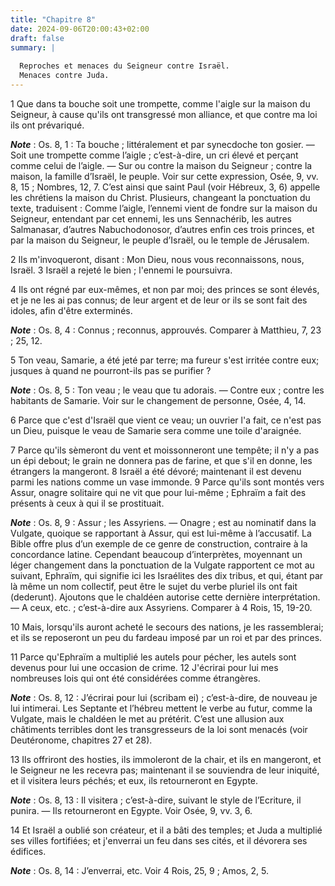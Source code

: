 ```yaml
---
title: "Chapitre 8"
date: 2024-09-06T20:00:43+02:00
draft: false
summary: |
  
  Reproches et menaces du Seigneur contre Israël.
  Menaces contre Juda.
---
```



1 Que dans ta bouche soit une trompette, comme l'aigle sur la maison du Seigneur, à cause qu'ils ont transgressé mon alliance, et que contre ma loi ils ont prévariqué.

***Note*** :  Os. 8, 1 : Ta bouche ; littéralement et par synecdoche ton gosier. ― Soit une trompette comme l’aigle ; c’est-à-dire, un cri élevé et perçant comme celui de l’aigle. ― Sur ou contre la maison du Seigneur ; contre la maison, la famille d’Israël, le peuple. Voir sur cette expression, Osée, 9, vv. 8, 15 ; Nombres, 12, 7. C’est ainsi que saint Paul (voir Hébreux, 3, 6) appelle les chrétiens la maison du Christ. Plusieurs, changeant la ponctuation du texte, traduisent : Comme l’aigle, l’ennemi vient de fondre sur la maison du Seigneur, entendant par cet ennemi, les uns Sennachérib, les autres Salmanasar, d’autres Nabuchodonosor, d’autres enfin ces trois princes, et par la maison du Seigneur, le peuple d’Israël, ou le temple de Jérusalem.

2 Ils m'invoqueront, disant : Mon Dieu, nous vous reconnaissons, nous, Israël. 3 Israël a rejeté le bien ; l'ennemi le poursuivra.


4 Ils ont régné par eux-mêmes, et non par moi; des princes se sont élevés, et je ne les ai pas connus; de leur argent et de leur or ils se sont fait des idoles, afin d'être exterminés.

***Note*** :  Os. 8, 4 : Connus ; reconnus, approuvés. Comparer à Matthieu, 7, 23 ; 25, 12.

5 Ton veau, Samarie, a été jeté par terre; ma fureur s'est irritée contre eux; jusques à quand ne pourront-ils pas se purifier ?

***Note*** :  Os. 8, 5 : Ton veau ; le veau que tu adorais. ― Contre eux ; contre les habitants de Samarie. Voir sur le changement de personne, Osée, 4, 14.

6 Parce que c'est d'Israël que vient ce veau; un ouvrier l'a fait, ce n'est pas un Dieu, puisque le veau de Samarie sera comme une toile d'araignée.


7 Parce qu'ils sèmeront du vent et moissonneront une tempête; il n'y a pas un épi debout; le grain ne donnera pas de farine, et que s'il en donne, les étrangers la mangeront. 8 Israël a été dévoré; maintenant il est devenu parmi les nations comme un vase immonde. 9 Parce qu'ils sont montés vers Assur, onagre solitaire qui ne vit que pour lui-même ; Ephraïm a fait des présents à ceux à qui il se prostituait.

***Note*** :  Os. 8, 9 : Assur ; les Assyriens. ― Onagre ; est au nominatif dans la Vulgate, quoique se rapportant à Assur, qui est lui-même à l’accusatif. La Bible offre plus d’un exemple de ce genre de construction, contraire à la concordance latine. Cependant beaucoup d’interprètes, moyennant un léger changement dans la ponctuation de la Vulgate rapportent ce mot au suivant, Ephraïm, qui signifie ici les Israélites des dix tribus, et qui, étant par là même un nom collectif, peut être le sujet du verbe pluriel ils ont fait (dederunt). Ajoutons que le chaldéen autorise cette dernière interprétation. ― A ceux, etc. ; c’est-à-dire aux Assyriens. Comparer à 4 Rois, 15, 19-20.

10 Mais, lorsqu'ils auront acheté le secours des nations, je les rassemblerai; et ils se reposeront un peu du fardeau imposé par un roi et par des princes.


11 Parce qu'Ephraïm a multiplié les autels pour pécher, les autels sont devenus pour lui une occasion de crime. 12 J'écrirai pour lui mes nombreuses lois qui ont été considérées comme étrangères.

***Note*** :  Os. 8, 12 : J’écrirai pour lui (scribam ei) ; c’est-à-dire, de nouveau je lui intimerai. Les Septante et l’hébreu mettent le verbe au futur, comme la Vulgate, mais le chaldéen le met au prétérit. C’est une allusion aux châtiments terribles dont les transgresseurs de la loi sont menacés (voir Deutéronome, chapitres 27 et 28).

13 Ils offriront des hosties, ils immoleront de la chair, et ils en mangeront, et le Seigneur ne les recevra pas; maintenant il se souviendra de leur iniquité, et il visitera leurs péchés; et eux, ils retourneront en Egypte.

***Note*** :  Os. 8, 13 : Il visitera ; c’est-à-dire, suivant le style de l’Ecriture, il punira. ― Ils retourneront en Egypte. Voir Osée, 9, vv. 3, 6.


14 Et Israël a oublié son créateur, et il a bâti des temples; et Juda a multiplié ses villes fortifiées; et j'enverrai un feu dans ses cités, et il dévorera ses édifices.

***Note*** :  Os. 8, 14 : J’enverrai, etc. Voir 4 Rois, 25, 9 ; Amos, 2, 5.

